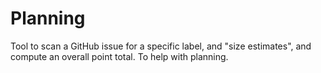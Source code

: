 # Planning

Tool to scan a GitHub issue for a specific label, and "size estimates", and compute an overall
point total. To help with planning.

